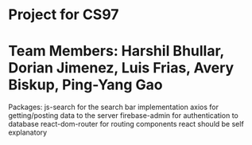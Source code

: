 Project for CS97
=====================
Team Members:
    Harshil Bhullar,
    Dorian Jimenez,
    Luis Frias,
    Avery Biskup,
    Ping-Yang Gao
====================
Packages:
    js-search
        for the search bar implementation
    axios
        for getting/posting data to the server
    firebase-admin
        for authentication to database
    react-dom-router
        for routing components
    react
        should be self explanatory

